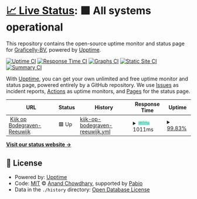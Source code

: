 # [📈 Live Status](https://Graficelly-BV.github.io/status.kobr.nl): <!--live status--> **🟩 All systems operational**

This repository contains the open-source uptime monitor and status page for [Graficelly-BV](https://Graficelly-BV.github.io/status.kobr.nl), powered by [Upptime](https://github.com/upptime/upptime).

[![Uptime CI](https://github.com/Graficelly-BV/status.kobr.nl/workflows/Uptime%20CI/badge.svg)](https://github.com/Graficelly-BV/status.kobr.nl/actions?query=workflow%3A%22Uptime+CI%22)
[![Response Time CI](https://github.com/Graficelly-BV/status.kobr.nl/workflows/Response%20Time%20CI/badge.svg)](https://github.com/Graficelly-BV/status.kobr.nl/actions?query=workflow%3A%22Response+Time+CI%22)
[![Graphs CI](https://github.com/Graficelly-BV/status.kobr.nl/workflows/Graphs%20CI/badge.svg)](https://github.com/Graficelly-BV/status.kobr.nl/actions?query=workflow%3A%22Graphs+CI%22)
[![Static Site CI](https://github.com/Graficelly-BV/status.kobr.nl/workflows/Static%20Site%20CI/badge.svg)](https://github.com/Graficelly-BV/status.kobr.nl/actions?query=workflow%3A%22Static+Site+CI%22)
[![Summary CI](https://github.com/Graficelly-BV/status.kobr.nl/workflows/Summary%20CI/badge.svg)](https://github.com/Graficelly-BV/status.kobr.nl/actions?query=workflow%3A%22Summary+CI%22)

With [Upptime](https://upptime.js.org), you can get your own unlimited and free uptime monitor and status page, powered entirely by a GitHub repository. We use [Issues](https://github.com/Graficelly-BV/status.kobr.nl/issues) as incident reports, [Actions](https://github.com/Graficelly-BV/status.kobr.nl/actions) as uptime monitors, and [Pages](https://Graficelly-BV.github.io/status.kobr.nl) for the status page.

<!--start: status pages-->
<!-- This summary is generated by Upptime (https://github.com/upptime/upptime) -->
<!-- Do not edit this manually, your changes will be overwritten -->
<!-- prettier-ignore -->
| URL | Status | History | Response Time | Uptime |
| --- | ------ | ------- | ------------- | ------ |
| <img alt="" src="https://icons.duckduckgo.com/ip3/www.kobr.nl.ico" height="13"> [Kijk op Bodegraven-Reeuwijk](https://www.kobr.nl) | 🟩 Up | [kijk-op-bodegraven-reeuwijk.yml](https://github.com/Graficelly-BV/status.kobr.nl/commits/HEAD/history/kijk-op-bodegraven-reeuwijk.yml) | <details><summary><img alt="Response time graph" src="./graphs/kijk-op-bodegraven-reeuwijk/response-time-week.png" height="20"> 1011ms</summary><br><a href="https://Graficelly-BV.github.io/status.kobr.nl/history/kijk-op-bodegraven-reeuwijk"><img alt="Response time 1032" src="https://img.shields.io/endpoint?url=https%3A%2F%2Fraw.githubusercontent.com%2FGraficelly-BV%2Fstatus.kobr.nl%2FHEAD%2Fapi%2Fkijk-op-bodegraven-reeuwijk%2Fresponse-time.json"></a><br><a href="https://Graficelly-BV.github.io/status.kobr.nl/history/kijk-op-bodegraven-reeuwijk"><img alt="24-hour response time 899" src="https://img.shields.io/endpoint?url=https%3A%2F%2Fraw.githubusercontent.com%2FGraficelly-BV%2Fstatus.kobr.nl%2FHEAD%2Fapi%2Fkijk-op-bodegraven-reeuwijk%2Fresponse-time-day.json"></a><br><a href="https://Graficelly-BV.github.io/status.kobr.nl/history/kijk-op-bodegraven-reeuwijk"><img alt="7-day response time 1011" src="https://img.shields.io/endpoint?url=https%3A%2F%2Fraw.githubusercontent.com%2FGraficelly-BV%2Fstatus.kobr.nl%2FHEAD%2Fapi%2Fkijk-op-bodegraven-reeuwijk%2Fresponse-time-week.json"></a><br><a href="https://Graficelly-BV.github.io/status.kobr.nl/history/kijk-op-bodegraven-reeuwijk"><img alt="30-day response time 1004" src="https://img.shields.io/endpoint?url=https%3A%2F%2Fraw.githubusercontent.com%2FGraficelly-BV%2Fstatus.kobr.nl%2FHEAD%2Fapi%2Fkijk-op-bodegraven-reeuwijk%2Fresponse-time-month.json"></a><br><a href="https://Graficelly-BV.github.io/status.kobr.nl/history/kijk-op-bodegraven-reeuwijk"><img alt="1-year response time 1032" src="https://img.shields.io/endpoint?url=https%3A%2F%2Fraw.githubusercontent.com%2FGraficelly-BV%2Fstatus.kobr.nl%2FHEAD%2Fapi%2Fkijk-op-bodegraven-reeuwijk%2Fresponse-time-year.json"></a></details> | <details><summary><a href="https://Graficelly-BV.github.io/status.kobr.nl/history/kijk-op-bodegraven-reeuwijk">99.83%</a></summary><a href="https://Graficelly-BV.github.io/status.kobr.nl/history/kijk-op-bodegraven-reeuwijk"><img alt="All-time uptime 99.98%" src="https://img.shields.io/endpoint?url=https%3A%2F%2Fraw.githubusercontent.com%2FGraficelly-BV%2Fstatus.kobr.nl%2FHEAD%2Fapi%2Fkijk-op-bodegraven-reeuwijk%2Fuptime.json"></a><br><a href="https://Graficelly-BV.github.io/status.kobr.nl/history/kijk-op-bodegraven-reeuwijk"><img alt="24-hour uptime 100.00%" src="https://img.shields.io/endpoint?url=https%3A%2F%2Fraw.githubusercontent.com%2FGraficelly-BV%2Fstatus.kobr.nl%2FHEAD%2Fapi%2Fkijk-op-bodegraven-reeuwijk%2Fuptime-day.json"></a><br><a href="https://Graficelly-BV.github.io/status.kobr.nl/history/kijk-op-bodegraven-reeuwijk"><img alt="7-day uptime 99.83%" src="https://img.shields.io/endpoint?url=https%3A%2F%2Fraw.githubusercontent.com%2FGraficelly-BV%2Fstatus.kobr.nl%2FHEAD%2Fapi%2Fkijk-op-bodegraven-reeuwijk%2Fuptime-week.json"></a><br><a href="https://Graficelly-BV.github.io/status.kobr.nl/history/kijk-op-bodegraven-reeuwijk"><img alt="30-day uptime 99.96%" src="https://img.shields.io/endpoint?url=https%3A%2F%2Fraw.githubusercontent.com%2FGraficelly-BV%2Fstatus.kobr.nl%2FHEAD%2Fapi%2Fkijk-op-bodegraven-reeuwijk%2Fuptime-month.json"></a><br><a href="https://Graficelly-BV.github.io/status.kobr.nl/history/kijk-op-bodegraven-reeuwijk"><img alt="1-year uptime 99.98%" src="https://img.shields.io/endpoint?url=https%3A%2F%2Fraw.githubusercontent.com%2FGraficelly-BV%2Fstatus.kobr.nl%2FHEAD%2Fapi%2Fkijk-op-bodegraven-reeuwijk%2Fuptime-year.json"></a></details>

<!--end: status pages-->

[**Visit our status website →**](https://Graficelly-BV.github.io/status.kobr.nl)

## 📄 License

- Powered by: [Upptime](https://github.com/upptime/upptime)
- Code: [MIT](./LICENSE) © [Anand Chowdhary](https://anandchowdhary.com), supported by [Pabio](https://pabio.com)
- Data in the `./history` directory: [Open Database License](https://opendatacommons.org/licenses/odbl/1-0/)
